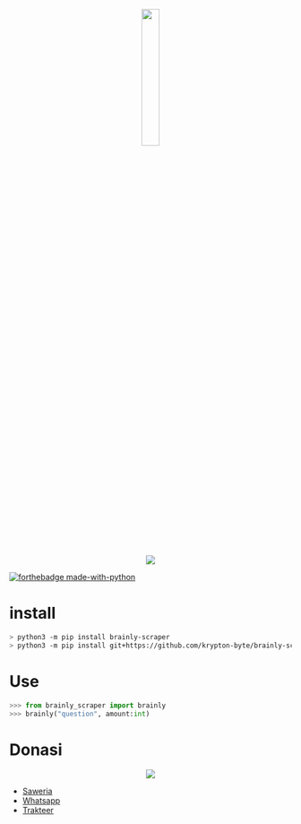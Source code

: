 <p align="center">
<img src="https://avatars.githubusercontent.com/u/52121207" width="25%"><br>
<img src="https://img.shields.io/badge/AUTHOR-KRYPTON--BYTE-brightgreen">
</p>

[![forthebadge made-with-python](http://ForTheBadge.com/images/badges/made-with-python.svg)](https://www.python.org/)

# install
```bash
> python3 -m pip install brainly-scraper
> python3 -m pip install git+https://github.com/krypton-byte/brainly-scraper
```
# Use
```python
>>> from brainly_scraper import brainly
>>> brainly("question", amount:int)
```
# Donasi
<p align="center"><img src="https://svgur.com/i/Vtt.svg">

</p>
<ul><li><a href="https://saweria.co/kryptonbyte">Saweria</a><li><a href="https://wa.me/6283172366463">Whatsapp</a></li><li><a href="https://trakteer.id/krypton-byte-z8vbo">Trakteer</a></li></ul>
